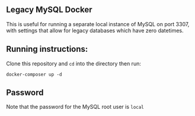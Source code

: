 ## Legacy MySQL Docker
This is useful for running a separate local instance of MySQL on port 3307, with settings that allow for legacy databases which have 
zero datetimes.

## Running instructions:
Clone this repository and `cd` into the directory then run:

```
docker-composer up -d
```

## Password
Note that the password for the MySQL root user is `local`